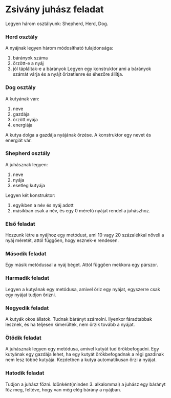 # Zsivány juhász feladat

Legyen három osztályunk: Shepherd, Herd, Dog.

### Herd osztály
A nyájnak legyen három módosítható tulajdonsága:
1. bárányok száma
2. őrzött-e a nyáj
3. jól tápláltak-e a bárányok
Legyen egy konstruktor ami a bárányok számát várja és a nyájt őrizetlenre és éhezőre állítja.

### Dog osztály
A kutyának van:
1. neve
2. gazdája
3. őrzött nyája
4. energiája

A kutya dolga a gazdája nyájának őrzése.
A konstruktor egy nevet és energiát vár.

### Shepherd osztály
A juhásznak legyen:
1. neve
2. nyája
3. esetleg kutyája

Legyen két konstruktor:
1. egyikben a név és nyáj adott
2. másikban csak a név, és egy 0 méretű nyájat rendel a juhászhoz.

### Első feladat
Hozzunk létre a nyájhoz egy metódust, ami 10 vagy 20 százalékkal növeli a nyáj méretét,
attól függően, hogy esznek-e rendesen.

### Második feladat
Egy másik metódussal a nyáj béget. Attól függően mekkora egy párszor.

### Harmadik feladat
Legyen a kutyának egy metódusa, amivel őriz egy nyájat, egyszerre csak egy nyájat tudjon őrizni.

### Negyedik feladat
A kutyák okos állatok. Tudnak bárányt számolni. Ilyenkor fáradtabbak lesznek, és ha teljesen kimerültek,
nem őrzik tovább a nyájat.

### Ötödik feladat
A juhásznak legyen egy metódusa, amivel kutyát tud örökbefogadni. Egy kutyának egy gazdája lehet, ha egy kutyát
örökbefogadnak a régi gazdinak nem lesz többé kutyája.
Kezdetben a kutya automatikusan őrzi a nyájat.

### Hatodik feladat
Tudjon a juhász főzni. Időnként(minden 3. alkalommal) a juhász egy bárányt főz meg,
feltéve, hogy van még elég bárány a nyájban.
